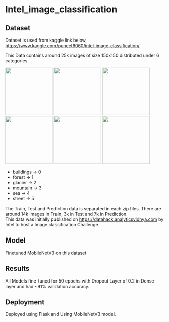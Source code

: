 # Intel_image_classification
## Dataset
Dataset is used from kaggle link below,
https://www.kaggle.com/puneet6060/intel-image-classification/  

This Data contains around 25k images of size 150x150 distributed under 6 categories.  

<p>
   <img src="https://github.com/geraltPy/Intel_image_classification/blob/main/images/building.jpg" width="150" height="150"/>
   <img src="https://github.com/geraltPy/Intel_image_classification/blob/main/images/forest.jpg" width="150" height="150"/>
   <img src="https://github.com/geraltPy/Intel_image_classification/blob/main/images/glacier.jpg" width="150" height="150"/>
   <img src="https://github.com/geraltPy/Intel_image_classification/blob/main/images/mountian.jpg" width="150" height="150"/>
   <img src="https://github.com/geraltPy/Intel_image_classification/blob/main/images/sea.jpg" width="150" height="150"/>
   <img src="https://github.com/geraltPy/Intel_image_classification/blob/main/images/street.jpg" width="150" height="150"/>
</p>

- buildings -> 0
- forest -> 1 
- glacier -> 2 
- mountain -> 3 
- sea -> 4 
- street -> 5

The Train, Test and Prediction data is separated in each zip files. There are around 14k images in Train, 3k in Test and 7k in Prediction.  
This data was initially published on https://datahack.analyticsvidhya.com by Intel to host a Image classification Challenge.  

## Model
Finetuned MobileNetV3 on this dataset

## Results
All Models fine-tuned for 50 epochs with Dropout Layer of 0.2 in Dense layer and 
had ~91% validation accuracy.

## Deployment
Deployed using Flask and Using MobileNetV3 model.
